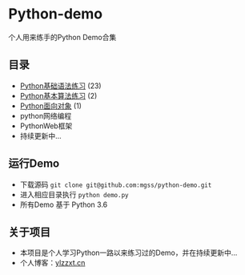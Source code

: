 # Python-demo
个人用来练手的Python Demo合集

## 目录


* [Python基础语法练习](https://github.com/mgss/python-demo/blob/master/docs/basic.md) (23)
* [Python基本算法练习](https://github.com/mgss/python-demo/blob/master/docs/algo.md) (2)
* [Python面向对象](https://github.com/mgss/python-demo/blob/master/docs/oop.md) (1)
* python网络编程
* PythonWeb框架
* 持续更新中...

## 运行Demo
* 下载源码 `git clone git@github.com:mgss/python-demo.git`
* 进入相应目录执行 `python demo.py`
* 所有Demo 基于 Python 3.6

## 关于项目

* 本项目是个人学习Python一路以来练习过的Demo，并在持续更新中...
* 个人博客：[ylzzxt.cn](https://ylzzxt.cn/)


